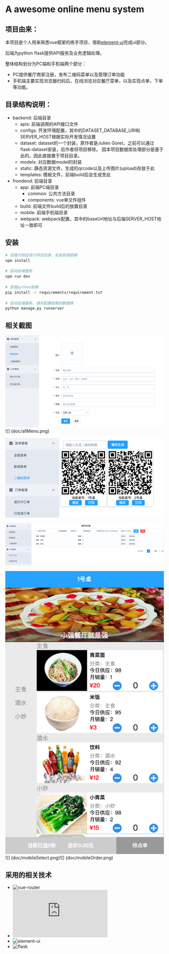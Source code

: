 # A awesome online menu system

## 项目由来：
本项目是个人用来熟悉vue框架的练手项目，借助[element-ui](http://element.eleme.io/)完成ui部分。

后端为python flask提供API服务及业务逻辑处理。

整体结构划分为PC端和手机端两个部分：
* PC提供餐厅商家注册，发布二维码菜单以及管理订单功能
* 手机端主要实现浏览器扫码后，在线浏览对应餐厅菜单，以及实现点单，下单等功能。

## 目录结构说明：
- backend: 后端目录
  - apis: 前端调用的API接口文件
  - configs: 开发环境配置，其中的DATASET_DATABASE_URI和SERVER_HOST根据实际开发情况设置
  - dataset: dataset的一个封装，原作者是Julien Goret，之前可以通过flask-dataset安装，后作者将项目移除。
  因本项目数据库处理部分是基于此的，因此直接置于项目目录。
  - models: 对应数据model的封装
  - static: 静态资源文件，生成的qrcode以及上传图片(upload)存放于此
  - templates: 模板文件，前端build后会生成至此
- frondend: 前端目录
  - app: 前端PC端目录
    - common: 公共方法目录
    - components: vue单文件组件
  - build: 前端文件build后的放置目录
  - mobile: 前端手机端目录
  - webpack: webpack配置，其中的baseUrl地址与后端SERVER_HOST地址一致即可

## 安装

``` bash
# 克隆代码后进行项目目录，安装前端依赖
npm install

# 启动前端服务
npm run dev

# 安装python依赖
pip install -r requirements/requirement.txt

# 启动后端服务，请先配置依赖的数据库
python manage.py runserver
```

## 相关截图 
![菜单管理](doc/addMenu.png)![]
(doc/allMenu.png)

![二维码菜单](doc/qrcodeMenu.png)

![订单管理](doc/order.png)

![手机端](doc/mobileIndex.png)![]
(doc/mobileSelect.png)![]
(doc/mobileOrder.png)


## 采用的相关技术
- ![vue-router](https://router.vuejs.org/zh-cn/)
- ![vuex](https://vuex.vuejs.org/zh-cn/intro.html)
- ![element-ui](http://element.eleme.io/)
- ![flask](http://docs.jinkan.org/docs/flask/)

